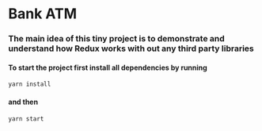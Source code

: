 # Bank ATM

### The main idea of this tiny project is to demonstrate and understand  how Redux works with out any third party libraries

#### To start the project first install all dependencies by running
```
yarn install
```
#### and then

```
yarn start
```